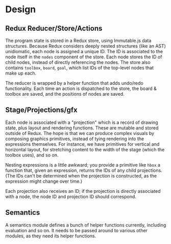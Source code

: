 # Design

## Redux Reducer/Store/Actions

The program state is stored in a Redux store, using Immutable.js data structures. Because Redux considers deeply nested structures (like an AST) unidiomatic, each node is assigned a unique ID. The ID is associated to the node itself in the `nodes` component of the store. Each node stores the ID of child nodes, instead of directly referencing the nodes. The store also contains `toolbox`, `board`, `goal`, which list IDs of the top-level nodes that make up each.

The reducer is wrapped by a helper function that adds undo/redo functionality. Each time an action is dispatched to the store, the board & toolbox are saved, and the positions of nodes are saved.

## Stage/Projections/gfx

Each node is associated with a "projection" which is a record of drawing state, plus layout and rendering functions. These are mutable and stored outside of Redux. The hope is that we can produce complex visuals by composing graphics primitives, instead of tying rendering into the expressions themselves. For instance, we have primitives for vertical and horizontal layout, for stretching content to the width of the stage (which the toolbox uses), and so on.

Nesting expressions is a little awkward; you provide a primitive like `hbox` a function that, given an expression, returns the IDs of any child projections. (The IDs can't be determined when the projection is constructed, as the expression might change over time.)

Each projection also receives an ID; if the projection is directly associated with a node, the node ID and projection ID should correspond.

## Semantics

A semantics module defines a bunch of helper functions currently, including evaluation and so on. It needs to be passed around to various other modules, as they need its helper functions.
